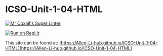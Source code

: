 # ICSO-Unit-1-04-HTML

[![Mr Coxall's Super Linter](https://github.com/Allen-Li-hub/ICSO-Unit-1-04-HTML/workflows/Mr%20Coxall's%20Super%20Linter/badge.svg)](https://github.com/Allen-Li-hub/ICSO-Unit-1-04-HTML/actions/)

[![Run on Repl.it](https://repl.it/badge/github/Allen-Li-hub/ICSO-Unit-1-04-HTML)](https://repl.it/github/Allen-Li-hub/ICSO-Unit-1-04-HTML)

This site can be found at: [https://Allen-Li-hub.github.io/ICSO-Unit-1-04-HTML](https://Allen-Li-hub.github.io/ICSO-Unit-1-04-HTML)
